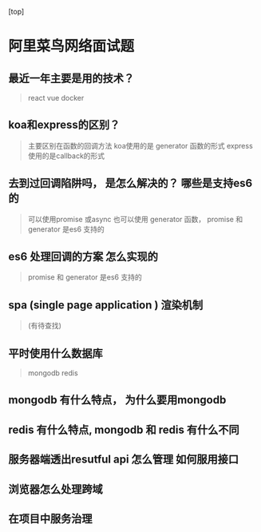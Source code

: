 [top]
# 阿里菜鸟网络面试题
## 最近一年主要是用的技术？
> react vue docker
## koa和express的区别？
> 主要区别在函数的回调方法 koa使用的是 generator 函数的形式 express 使用的是callback的形式
## 去到过回调陷阱吗， 是怎么解决的？ 哪些是支持es6的
> 可以使用promise 或async 也可以使用 generator 函数， promise 和 generator 是es6 支持的 
## es6 处理回调的方案 怎么实现的
> promise 和 generator 是es6 支持的 
## spa (single page application ) 渲染机制
> (有待查找)
## 平时使用什么数据库
> mongodb redis
## mongodb 有什么特点， 为什么要用mongodb
>
## redis 有什么特点, mongodb 和 redis 有什么不同

## 服务器端透出resutful api 怎么管理 如何服用接口

## 浏览器怎么处理跨域

## 在项目中服务治理